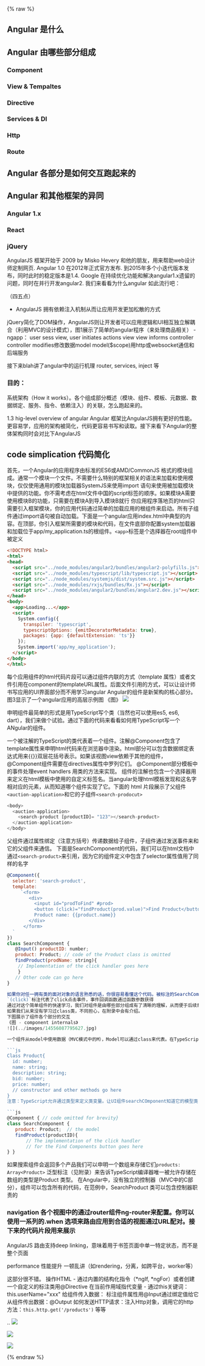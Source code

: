 {% raw %}
## Angular 是什么
## Angular 由哪些部分组成
### Component
### View & Tempaltes
### Directive
### Services & DI
### Http
### Route
## Angular 各部分是如何交互跑起来的
## Angular 和其他框架的异同
### Angular 1.x
### React
### jQuery



AngularJS 框架开始于 2009 by Misko Hevery 和他的朋友，用来帮助web设计师定制网页. Angular 1.0 在2012年正式官方发布. 到2015年多个小迭代版本发布，同时此时的稳定版本是1.4. Google 在持续优化功能和解决angular1.x遗留的问题，同时在并行开发angular2. 我们来看看为什么angular 如此流行吧：

（四五点）
- AngularJS 拥有依赖注入机制从而让应用开发更加松散的方式

jQuery简化了DOM操作，AngularJS则让开发者可以应用逻辑和UI相互独立解耦合（利用MVC的设计模式），图1展示了简单的angular程序（来处理商品相关） - ngapp：
user sess view, user initiates actions view
view informs controller
controller modifies修改数据model
model($scope)用http或websocket通信和后端服务


接下来blah讲了angular中的运行机理
router, services, inject 等

### 目的：
系统架构（How it works）。各个组成部分概述（模块、组件、模板、元数据、数据绑定、服务、指令、依赖注入）的关联，怎么跑起来的。

1.3 hig-level overview of angular
Angular 框架比AngularJS拥有更好的性能。更容易学，应用的架构被简化，代码更容易书写和读取。接下来看下Angular的整体架构同时会对比下AngularJS

## code simplication 代码简化
首先，一个Angular的应用程序由标准的ES6或AMD/CommonJS 格式的模块组成。通常一个模块一个文件。不需要什么特别的框架相关的语法来加载和使用模块，仅仅使用通用的模块加载器SystemJS来使用import 语句来使用被加载模块中提供的功能。你不需考虑在html文件中国的script标签的顺序。如果模块A需要使用模块B的功能，只需要在模块A到导入模块B就行
你应用程序落地页的html只需要引入框架模块，你的应用代码通过简单的加载应用的根组件来启动。所有子组件通过import语句被自动加载。下面是一个angular应用index.html中典型的内容。在顶部，你引入框架所需要的模块和代码，在文件底部你配置system加载器和加载位于app/my_application.ts的根组件。`<app>`标签是个选择器在root组件中被定义

```html
<!DOCTYPE html>
<html>
<head>
  <script src="../node_modules/angular2/bundles/angular2-polyfills.js"></script>
  <script src="../node_modules/typescript/lib/typescript.js"></script>
  <script src="../node_modules/systemjs/dist/system.src.js"></script>
  <script src="../node_modules/rxjs/bundles/Rx.js"></script>
  <script src="../node_modules/angular2/bundles/angular2.dev.js"></script>
</head>
<body>
  <app>Loading...</app>
  <script>
    System.config({
      transpiler: 'typescript',
      typescriptOptions: {emitDecoratorMetadata: true},
      packages: {app: {defaultExtension: 'ts'}}
    });
    System.import('app/my_application');
  </script>
</body>
</html>
```

每个应用组件的html代码片段可以通过组件内联的方式（template 属性）或者文件引用在component的templateURL属性。后面文件引用的方式，可以让设计师书写应用的UI界面部分而不用学习angular
Angular的组件是新架构的核心部分。图3显示了一个angular应用的高层示例图
《图》
![](../images/14556087665219.jpg)

申明组件最简单的形式是用TypeScript写个类（当然也可以使用es5, es6, dart），我们来做个试验。通过下面的代码来看看如何用TypeScript写一个ANgular的组件。

一个被注解的TypeScript的类代表着一个组件。注解@Component包含了template属性来申明html代码来在浏览器中渲染。html部分可以包含数据绑定表达式用来{{}}双层花括号表示。如果该视图view依赖于其他的组件，@Component组件需要在directives属性中罗列它们。 @Component部分模板中的事件处理event handlers
用类的方法来实现。
组件的注解也包含一个选择器用来定义在html模板中使用的自定义标签名。当angular处理html模板发现和这名字相对应的元素，从而知道哪个组件实现了它。下面的 html 片段展示了父组件`<auction-application>`和它的子组件`<search-prodocut>`
```javascript
<body>
  <auction-application>
    <search-product [productID]= "123"></search-product>
  </auction-application>
</body>
```
父组件通过属性绑定（注意方括号）传递数据给子组件，子组件通过发送事件来和它的父组件来通信。
下面是SearchComponent的代码，我们可以在html文档中通过`<search-product>`来引用，因为它的组件定义中包含了selector属性值用了同样的名字

```js
@Component({
  selector: 'search-product',
  template:
     `<form>
        <div>
          <input id="prodToFind" #prod>
          <button (click)="findProduct(prod.value)">Find Product</button>
          Product name: {{product.name}}
        </div>
      </form>
  `
})
class SearchComponent {
   @Input() productID: number;
   product: Product; // code of the Product class is omitted
   findProduct(prodName: string){
    // Implementation of the click handler goes here
    }
   // Other code can go here
}

如果你对任一拥有类的面对对象的语言熟悉的话，你很容易看懂这个代码。被标注的SearchComponent类声明了product的变量，它可代表一个拥有多个属性的对象，其中name属性被绑定在视图中`{{product.name}}}`。 #prod 会包含组件的input元素，所以可以不用查询DOM来获得输入的值
`(click)`标注代表了click点击事件，事件回调函数通过函数参数获得
通过对这个简单组件的快速学习，我们对组件是由哪些部分组成有了清晰的理解，从而便于后续章节的学习。
如果我们从来没有学习过class类，不同担心，在附录中会有介绍。
下图展示了组件各个部分的交互
《图 - component internals》
![](../images/14556087795627.jpg)

一个组件从model中使用数据（MVC模式中的M），Model可以通过class来代表。在TypeScript中，模型类用于SearchComponent可以如下：

```js
Class Product{
  id: number;
  name: string;
  description: string;
  bid: number;
  price: number;
  // constructor and other methods go here
}
注意：TypeScript允许通过类型来定义类变量。让UI组件searchCOmponent知道它的模型类，通过定义类变量：

```js
@Component { // code omitted for brevity}
class SearchComponent {
   product: Product;  // the model
   findProduct(productID){
       // The implementation of the click handler
       // for the Find Components button goes here
} }
```
如果搜索组件会返回多个产品我们可以申明一个数组来存储它们`products: Array<Product>`
<Product> 泛型标注（见附录）来告诉TypeScript编译器唯一被允许存储在数组的类型是Product 类型。
在Angular中，没有独立的控制器（MVC中的C部分），组件可以包含所有的代码，在范例中，SearchProduct 类可以包含控制器职责的


### navigation 各个视图中的通过router组件ng-router来配置。你可以使用一系列的.when 选项来路由应用到合适的视图通过URL配对。接下来的代码片段用来展示
AngularJS 路由支持deep linking，意味着用于书签页面中单一特定状态，而不是整个页面

performance 性能提升
一顿乱讲（如rendering，分离，如跨平台，worker等）


这部分很不错。
操作HTML - 通过内置的结构化指令（*ngIf, *ngFor）或者创建一个自定义的标注类用@Directive
在当前作用域指代变量 - 通过this关键词： this.userName="xxx"
给组件传入数据： 标注组件属性用@Input通过绑定值给它
从组件传出数据：@Output
如何发送HTTP请求：注入Http对象，调用它的http方法：`this.http.get('/products')`
等等

..
![](../images/14556089092308.jpg)



![](../images/14556088027473.jpg)


![](../images/14563664996223.jpg)



{% endraw %}